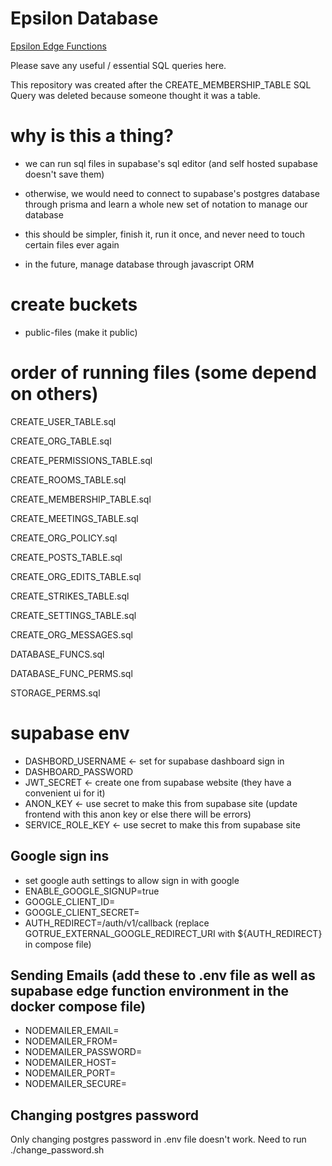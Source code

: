 # Epsilon Database

[Epsilon Edge Functions](https://github.com/stuysu/epsilon-database)

Please save any useful / essential SQL queries here.

This repository was created after the CREATE_MEMBERSHIP_TABLE SQL Query was deleted because someone thought it was a table.

# why is this a thing?

- we can run sql files in supabase's sql editor (and self hosted supabase doesn't save them)

- otherwise, we would need to connect to supabase's postgres database through prisma and learn a whole new set of notation to manage our database

- this should be simpler, finish it, run it once, and never need to touch certain files ever again

- in the future, manage database through javascript ORM

# create buckets

- public-files (make it public)

# order of running files (some depend on others)

CREATE_USER_TABLE.sql

CREATE_ORG_TABLE.sql

CREATE_PERMISSIONS_TABLE.sql

CREATE_ROOMS_TABLE.sql

CREATE_MEMBERSHIP_TABLE.sql

CREATE_MEETINGS_TABLE.sql

CREATE_ORG_POLICY.sql

CREATE_POSTS_TABLE.sql

CREATE_ORG_EDITS_TABLE.sql

CREATE_STRIKES_TABLE.sql

CREATE_SETTINGS_TABLE.sql

CREATE_ORG_MESSAGES.sql

DATABASE_FUNCS.sql

DATABASE_FUNC_PERMS.sql

STORAGE_PERMS.sql

# supabase env

- DASHBORD_USERNAME <- set for supabase dashboard sign in
- DASHBOARD_PASSWORD
- JWT_SECRET <- create one from supabase website (they have a convenient ui for it)
- ANON_KEY <- use secret to make this from supabase site (update frontend with this anon key or else there will be errors)
- SERVICE_ROLE_KEY <- use secret to make this from supabase site

## Google sign ins
- set google auth settings to allow sign in with google
- ENABLE_GOOGLE_SIGNUP=true
- GOOGLE_CLIENT_ID=
- GOOGLE_CLIENT_SECRET=
- AUTH_REDIRECT=<domain>/auth/v1/callback (replace GOTRUE_EXTERNAL_GOOGLE_REDIRECT_URI with ${AUTH_REDIRECT} in compose file)

## Sending Emails (add these to .env file as well as supabase edge function environment in the docker compose file)
- NODEMAILER_EMAIL=
- NODEMAILER_FROM=
- NODEMAILER_PASSWORD=
- NODEMAILER_HOST=
- NODEMAILER_PORT=
- NODEMAILER_SECURE=

## Changing postgres password
Only changing postgres password in .env file doesn't work. Need to run ./change_password.sh
